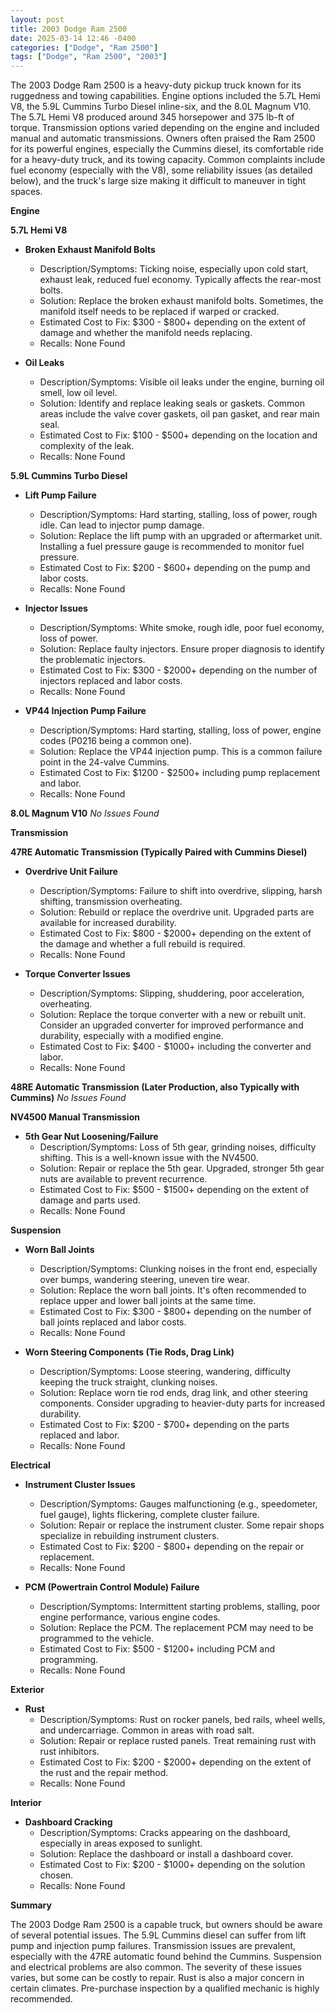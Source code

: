 ```yaml
---
layout: post
title: 2003 Dodge Ram 2500
date: 2025-03-14 12:46 -0400
categories: ["Dodge", "Ram 2500"]
tags: ["Dodge", "Ram 2500", "2003"]
---
```

The 2003 Dodge Ram 2500 is a heavy-duty pickup truck known for its ruggedness and towing capabilities. Engine options included the 5.7L Hemi V8, the 5.9L Cummins Turbo Diesel inline-six, and the 8.0L Magnum V10. The 5.7L Hemi V8 produced around 345 horsepower and 375 lb-ft of torque. Transmission options varied depending on the engine and included manual and automatic transmissions. Owners often praised the Ram 2500 for its powerful engines, especially the Cummins diesel, its comfortable ride for a heavy-duty truck, and its towing capacity. Common complaints include fuel economy (especially with the V8), some reliability issues (as detailed below), and the truck's large size making it difficult to maneuver in tight spaces.

**Engine**

**5.7L Hemi V8**

*   **Broken Exhaust Manifold Bolts**
    *   Description/Symptoms: Ticking noise, especially upon cold start, exhaust leak, reduced fuel economy. Typically affects the rear-most bolts.
    *   Solution: Replace the broken exhaust manifold bolts. Sometimes, the manifold itself needs to be replaced if warped or cracked.
    *   Estimated Cost to Fix: $300 - $800+ depending on the extent of damage and whether the manifold needs replacing.
    *   Recalls: None Found

*   **Oil Leaks**
    *   Description/Symptoms: Visible oil leaks under the engine, burning oil smell, low oil level.
    *   Solution: Identify and replace leaking seals or gaskets. Common areas include the valve cover gaskets, oil pan gasket, and rear main seal.
    *   Estimated Cost to Fix: $100 - $500+ depending on the location and complexity of the leak.
    *   Recalls: None Found

**5.9L Cummins Turbo Diesel**

*   **Lift Pump Failure**
    *   Description/Symptoms: Hard starting, stalling, loss of power, rough idle. Can lead to injector pump damage.
    *   Solution: Replace the lift pump with an upgraded or aftermarket unit. Installing a fuel pressure gauge is recommended to monitor fuel pressure.
    *   Estimated Cost to Fix: $200 - $600+ depending on the pump and labor costs.
    *   Recalls: None Found

*   **Injector Issues**
    *   Description/Symptoms: White smoke, rough idle, poor fuel economy, loss of power.
    *   Solution: Replace faulty injectors. Ensure proper diagnosis to identify the problematic injectors.
    *   Estimated Cost to Fix: $300 - $2000+ depending on the number of injectors replaced and labor costs.
    *   Recalls: None Found

*   **VP44 Injection Pump Failure**
    *   Description/Symptoms: Hard starting, stalling, loss of power, engine codes (P0216 being a common one).
    *   Solution: Replace the VP44 injection pump. This is a common failure point in the 24-valve Cummins.
    *   Estimated Cost to Fix: $1200 - $2500+ including pump replacement and labor.
    *   Recalls: None Found

**8.0L Magnum V10**
*No Issues Found*

**Transmission**

**47RE Automatic Transmission (Typically Paired with Cummins Diesel)**

*   **Overdrive Unit Failure**
    *   Description/Symptoms: Failure to shift into overdrive, slipping, harsh shifting, transmission overheating.
    *   Solution: Rebuild or replace the overdrive unit. Upgraded parts are available for increased durability.
    *   Estimated Cost to Fix: $800 - $2000+ depending on the extent of the damage and whether a full rebuild is required.
    *   Recalls: None Found

*   **Torque Converter Issues**
    *   Description/Symptoms: Slipping, shuddering, poor acceleration, overheating.
    *   Solution: Replace the torque converter with a new or rebuilt unit. Consider an upgraded converter for improved performance and durability, especially with a modified engine.
    *   Estimated Cost to Fix: $400 - $1000+ including the converter and labor.
    *   Recalls: None Found

**48RE Automatic Transmission (Later Production, also Typically with Cummins)**
*No Issues Found*

**NV4500 Manual Transmission**

*   **5th Gear Nut Loosening/Failure**
    *   Description/Symptoms: Loss of 5th gear, grinding noises, difficulty shifting. This is a well-known issue with the NV4500.
    *   Solution: Repair or replace the 5th gear. Upgraded, stronger 5th gear nuts are available to prevent recurrence.
    *   Estimated Cost to Fix: $500 - $1500+ depending on the extent of damage and parts used.
    *   Recalls: None Found

**Suspension**

*   **Worn Ball Joints**
    *   Description/Symptoms: Clunking noises in the front end, especially over bumps, wandering steering, uneven tire wear.
    *   Solution: Replace the worn ball joints. It's often recommended to replace upper and lower ball joints at the same time.
    *   Estimated Cost to Fix: $300 - $800+ depending on the number of ball joints replaced and labor costs.
    *   Recalls: None Found

*   **Worn Steering Components (Tie Rods, Drag Link)**
    *   Description/Symptoms: Loose steering, wandering, difficulty keeping the truck straight, clunking noises.
    *   Solution: Replace worn tie rod ends, drag link, and other steering components. Consider upgrading to heavier-duty parts for increased durability.
    *   Estimated Cost to Fix: $200 - $700+ depending on the parts replaced and labor.
    *   Recalls: None Found

**Electrical**

*   **Instrument Cluster Issues**
    *   Description/Symptoms: Gauges malfunctioning (e.g., speedometer, fuel gauge), lights flickering, complete cluster failure.
    *   Solution: Repair or replace the instrument cluster. Some repair shops specialize in rebuilding instrument clusters.
    *   Estimated Cost to Fix: $200 - $800+ depending on the repair or replacement.
    *   Recalls: None Found

*   **PCM (Powertrain Control Module) Failure**
    *   Description/Symptoms: Intermittent starting problems, stalling, poor engine performance, various engine codes.
    *   Solution: Replace the PCM. The replacement PCM may need to be programmed to the vehicle.
    *   Estimated Cost to Fix: $500 - $1200+ including PCM and programming.
    *   Recalls: None Found

**Exterior**

*   **Rust**
    *   Description/Symptoms: Rust on rocker panels, bed rails, wheel wells, and undercarriage. Common in areas with road salt.
    *   Solution: Repair or replace rusted panels. Treat remaining rust with rust inhibitors.
    *   Estimated Cost to Fix: $200 - $2000+ depending on the extent of the rust and the repair method.
    *   Recalls: None Found

**Interior**

*   **Dashboard Cracking**
    *   Description/Symptoms: Cracks appearing on the dashboard, especially in areas exposed to sunlight.
    *   Solution: Replace the dashboard or install a dashboard cover.
    *   Estimated Cost to Fix: $200 - $1000+ depending on the solution chosen.
    *   Recalls: None Found

**Summary**

The 2003 Dodge Ram 2500 is a capable truck, but owners should be aware of several potential issues. The 5.9L Cummins diesel can suffer from lift pump and injection pump failures. Transmission issues are prevalent, especially with the 47RE automatic found behind the Cummins. Suspension and electrical problems are also common. The severity of these issues varies, but some can be costly to repair. Rust is also a major concern in certain climates. Pre-purchase inspection by a qualified mechanic is highly recommended.

